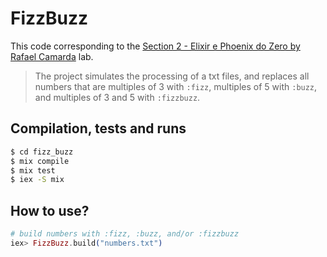 # FizzBuzz

This code corresponding to the [Section 2 - Elixir e Phoenix do Zero by Rafael Camarda](https://www.udemy.com/course/elixir-e-phoenix-do-zero) lab.

> The project simulates the processing of a txt files, and replaces all numbers that are multiples of 3 with `:fizz`, multiples of 5 with `:buzz`, and multiples of 3 and 5 with `:fizzbuzz`.

## Compilation, tests and runs

```bash
$ cd fizz_buzz
$ mix compile
$ mix test
$ iex -S mix
```

## How to use?

```elixir
# build numbers with :fizz, :buzz, and/or :fizzbuzz
iex> FizzBuzz.build("numbers.txt")
```

